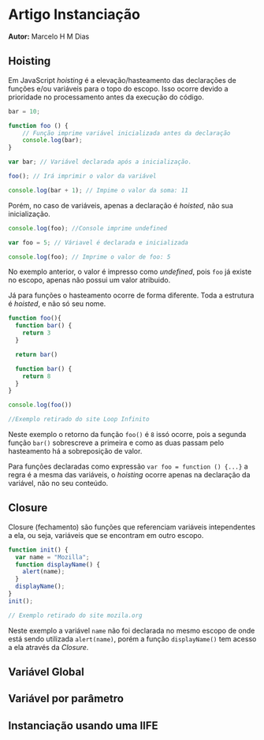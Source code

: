 # Artigo Instanciação

**Autor:** Marcelo H M Dias

## Hoisting

Em JavaScript *hoisting* é a elevação/hasteamento das declarações de funções e/ou variáveis para o topo do escopo. Isso ocorre devido a prioridade no processamento antes da execução do código.

```javascript
bar = 10;

function foo () {
	// Função imprime variável inicializada antes da declaração
	console.log(bar);
}

var bar; // Variável declarada após a inicialização.

foo(); // Irá imprimir o valor da variável

console.log(bar + 1); // Impime o valor da soma: 11
```

Porém, no caso de variáveis, apenas a declaração é *hoisted*, não sua inicialização.

```javascript
console.log(foo); //Console imprime undefined

var foo = 5; // Váriavel é declarada e inicializada

console.log(foo); // Imprime o valor de foo: 5
```

No exemplo anterior, o valor é impresso como *undefined*, pois `foo` já existe no escopo, apenas não possui um valor atribuido.

Já para funções o hasteamento ocorre de forma diferente. Toda a estrutura é *hoisted*, e não só seu nome.

```javascript
function foo(){
  function bar() {
    return 3
  }

  return bar()

  function bar() {
    return 8
  }
}

console.log(foo())

//Exemplo retirado do site Loop Infinito
```

Neste exemplo o retorno da função `foo()` é `8` issó ocorre, pois a segunda função `bar()` sobrescreve a primeira e como as duas passam pelo hasteamento há a sobreposição de valor.

Para funções declaradas como expressão `var foo = function () {...}` a regra é a mesma das variáveis, o *hoisting* ocorre apenas na declaração da variável, não no seu conteúdo.

## Closure

Closure (fechamento) são funções que referenciam variáveis intependentes a ela, ou seja, variáveis que se encontram em outro escopo.

```javascript
function init() {
  var name = "Mozilla";
  function displayName() {
    alert(name);
  }
  displayName();
}
init();

// Exemplo retirado do site mozila.org
```

Neste exemplo a variável `name` não foi declarada no mesmo escopo de onde está sendo utilizada `alert(name)`, porém a função `displayName()` tem acesso a ela através da *Closure*.




## Variável Global

## Variável por parâmetro

## Instanciação usando uma IIFE


